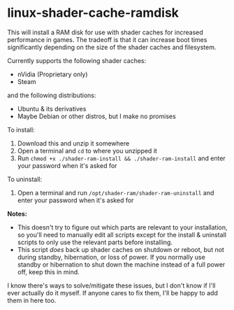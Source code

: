 # linux-shader-cache-ramdisk

This will install a RAM disk for use with shader caches for increased performance in games. The tradeoff is that it can increase boot times significantly depending on the size of the shader caches and filesystem.

Currently supports the following shader caches:
- nVidia (Proprietary only)
- Steam

and the following distributions:
- Ubuntu & its derivatives
- Maybe Debian or other distros, but I make no promises

To install:
1. Download this and unzip it somewhere
2. Open a terminal and `cd` to where you unzipped it
3. Run `chmod +x ./shader-ram-install && ./shader-ram-install` and enter your password when it's asked for

To uninstall:
1. Open a terminal and run `/opt/shader-ram/shader-ram-uninstall` and enter your password when it's asked for

**Notes:**
- This doesn't try to figure out which parts are relevant to your installation, so you'll need to manually edit all scripts except for the install & uninstall scripts to only use the relevant parts before installing.
- This script *does* back up shader caches on shutdown or reboot, but not during standby, hibernation, or loss of power. If you normally use standby or hibernation to shut down the machine instead of a full power off, keep this in mind.

I know there's ways to solve/mitigate these issues, but I don't know if I'll ever actually do it myself. If anyone cares to fix them, I'll be happy to add them in here too.
